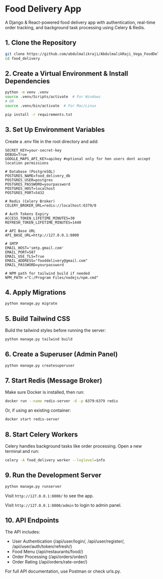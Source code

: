 # Food Delivery App

A Django & React-powered food delivery app with authentication, real-time order tracking, and background task processing using Celery & Redis.

## 1. Clone the Repository

```bash
git clone https://github.com/abdulmalikraji/AbdulmalikRaji_Vega_FoodDelivery.git
cd food_delivery
```

## 2. Create a Virtual Environment & Install Dependencies

```bash
python -m venv .venv
source .venv/Scripts/activate  # For Windows
# OR
source .venv/bin/activate  # For Mac/Linux

pip install -r requirements.txt
```

## 3. Set Up Environment Variables

Create a .env file in the root directory and add:

```text
SECRET_KEY=your-secret-key
DEBUG=True 
GOOGLE_MAPS_API_KEY=apikey #optional only for hen users dont accept location permissions

# Database (PostgreSQL)
POSTGRES_NAME=food_delivery_db
POSTGRES_USER=postgres
POSTGRES_PASSWORD=yourpassword
POSTGRES_HOST=localhost
POSTGRES_PORT=5432

# Redis (Celery Broker)
CELERY_BROKER_URL=redis://localhost:6379/0

# Auth Tokens Expiry
ACCESS_TOKEN_LIFETIME_MINUTES=30 
REFRESH_TOKEN_LIFETIME_MINUTES=1440

# API Base URL
API_BASE_URL=http://127.0.0.1:8000

# SMTP
EMAIL_HOST='smtp.gmail.com'
EMAIL_PORT=587
EMAIL_USE_TLS=True
EMAIL_ADDRESS="fooddelivery@gmail.com"
EMAIL_PASSWORD=yourpassword

# NPM path for tailwind build if needed
NPM_PATH ="C:/Program Files/nodejs/npm.cmd"
```

## 4. Apply Migrations

```bash
python manage.py migrate
```

## 5. Build Tailwind CSS

Build the tailwind styles before running the server:

```bash
python manage.py tailwind build
```

## 6. Create a Superuser (Admin Panel)

```bash
python manage.py createsuperuser
```

## 7. Start Redis (Message Broker)

Make sure Docker is installed, then run:

```bash
docker run --name redis-server -d -p 6379:6379 redis
```

Or, if using an existing container:

```bash
docker start redis-server
```

## 8. Start Celery Workers

Celery handles background tasks like order processing. Open a new terminal and run:

```bash
celery -A food_delivery worker --loglevel=info
```

## 9. Run the Development Server

```bash
python manage.py runserver
```

Visit ```http://127.0.0.1:8000/``` to see the app.

Visit ```http://127.0.0.1:8000/admin``` to login to admin panel.

## 10. API Endpoints

The API includes:

- User Authentication (/api/user/login/, /api/user/register/, /api/user/auth/token/refresh/)
- Food Menu (/api/restaurants/food/)
- Order Processing (/api/orders/order/)
- Order Rating (/api/orders/rate-order/)

For full API documentation, use Postman or check urls.py.
